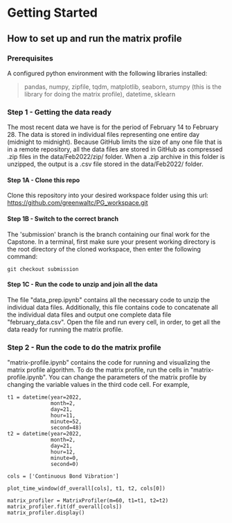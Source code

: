 # Getting Started

## How to set up and run the matrix profile

### Prerequisites
A configured python environment with the following libraries installed:
> pandas, 
> numpy, 
> zipfile, 
> tqdm, 
> matplotlib, 
> seaborn, 
> stumpy (this is the library for doing the matrix profile), 
> datetime, 
> sklearn

### Step 1 - Getting the data ready

The most recent data we have is for the period of February 14 to February 28. The data is stored in individual files
representing one entire day (midnight to midnight). Because GitHub limits the size of any one file that is in a remote
repository, all the data files are stored in GitHub as compressed .zip files in the data/Feb2022/zip/ folder. When
a .zip archive in this folder is unzipped, the output is a .csv file stored in the data/Feb2022/ folder.

#### Step 1A - Clone this repo

Clone this repository into your desired workspace folder using this url: https://github.com/greenwaltc/PG_workspace.git

#### Step 1B - Switch to the correct branch

The 'submission' branch is the branch containing our final work for the Capstone. In a terminal, first make sure
your present working directory is the root directory of the cloned workspace, then enter the following command:
```
git checkout submission
```

#### Step 1C - Run the code to unzip and join all the data

The file "data_prep.ipynb" contains all the necessary code to unzip the individual data files. Additionally, this file
contains code to concatenate all the individual data files and output one complete data file "february_data.csv". Open
the file and run every cell, in order, to get all the data ready for running the matrix profile.

### Step 2 - Run the code to do the matrix profile

"matrix-profile.ipynb" contains the code for running and visualizing the matrix profile algorithm. To do the matrix
profile, run the cells in "matrix-profile.ipynb". You can change the parameters of the matrix profile by changing the
variable values in the third code cell. For example,
```
t1 = datetime(year=2022, 
              month=2, 
              day=21, 
              hour=11, 
              minute=52, 
              second=48)
t2 = datetime(year=2022,
              month=2, 
              day=21, 
              hour=12, 
              minute=0, 
              second=0)

cols = ['Continuous Bond Vibration']

plot_time_window(df_overall[cols], t1, t2, cols[0])

matrix_profiler = MatrixProfiler(m=60, t1=t1, t2=t2)
matrix_profiler.fit(df_overall[cols])
matrix_profiler.display()
```

